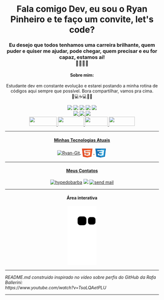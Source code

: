 <h1 align="center">Fala comigo Dev, eu sou o Ryan Pinheiro e te faço um convite, let's code?</h1>
<h3 align="center">Eu desejo que todos tenhamos uma carreira brilhante, quem puder e quiser me ajudar, pode chegar, quem precisar e eu for capaz, estamos aí!<br>🧔🏾‍💻🚀</h3>

  <div class="aboutMe" align="center">
    <h4><strong>Sobre mim:</strong></h3>
      <p>Estudante dev em constante evolução e estarei postando a minha rotina de códigos aqui sempre que possível. 
      Bora compartilhar, vamos pra cima.<br>
      🎯💻☕💻✅🔁
    </>
 </div>
 <div align="center">
  <img width="85" src="https://hits.seeyoufarm.com/api/count/incr/badge.svg?url=https%3A%2F%2Fgithub.com%2F{RyanPinheiroBarba}1212%2Fhit-counter">
  <img src="https://img.shields.io/github/stars/RyanPinheiroBarba?color=brighteen%20green&label=trybe%20stars&logo=github&style=plastic">
  <img src="https://img.shields.io/github/followers/RyanPinheiroBarba?label=seguidores&logo=GitHub&style=plastic">
  <img src="https://img.shields.io/github/downloads/RyanPinheiroBarba/RyanPinheiroBarba/total?logo=GitHub&style=plastic">
  <img src="https://img.shields.io/discord/1026989543884328970?logo=discord&style=plastic"><br>
  <!-- 
      Guardar badges que eu vou estudar
  <img src="https://img.shields.io/badge/adonis%20js-220052?style=for-the-badge&logo=adonisjs&logoColor=white">
  https://img.shields.io/badge/Tailwind_CSS-38B2AC?style=for-the-badge&logo=tailwind-css&logoColor=white
  https://img.shields.io/badge/Vue.js-35495E?style=for-the-badge&logo=vuedotjs&logoColor=4FC08D
  https://img.shields.io/badge/React-20232A?style=for-the-badge&logo=react&logoColor=61DAFB
  https://img.shields.io/badge/.NET-512BD4?style=for-the-badge&logo=dotnet&logoColor=white
  https://img.shields.io/badge/Angular-DD0031?style=for-the-badge&logo=angular&logoColor=white
  https://img.shields.io/badge/Angular-DD0031?style=for-the-badge&logo=angular&logoColor=white
  https://img.shields.io/badge/Express.js-000000?style=for-the-badge&logo=express&logoColor=white
  https://img.shields.io/badge/firebase-ffca28?style=for-the-badge&logo=firebase&logoColor=black
  https://img.shields.io/badge/Jest-C21325?style=for-the-badge&logo=jest&logoColor=white
  https://img.shields.io/badge/jQuery-0769AD?style=for-the-badge&logo=jquery&logoColor=white
  https://img.shields.io/badge/Laravel-FF2D20?style=for-the-badge&logo=laravel&logoColor=white
  https://img.shields.io/badge/nestjs-E0234E?style=for-the-badge&logo=nestjs&logoColor=white
  https://img.shields.io/badge/next.js-000000?style=for-the-badge&logo=nextdotjs&logoColor=white
  https://img.shields.io/badge/Node.js-339933?style=for-the-badge&logo=nodedotjs&logoColor=white
  -->
 </div>
 
<div align="center">
  <a href="https://github.com/RyanPinheiroBarba">
  <img height="120em" src="https://github-readme-stats.vercel.app/api?username=RyanPinheiroBarba&show_icons=true&theme=flag-india&include_all_commits=true&count_private=true">
  <img height="120em" src="https://github-readme-stats.vercel.app/api/top-langs/?username=RyanPinheiroBarba&layout=compact">
  <img height="158em" src="https://starchart.cc/RyanPinheiroBarba/trybe.svg">
  <!-- <img height="100em" src="https://github-readme-streak-stats.herokuapp.com/?user={RyanPinheiroBarba}"> --> 
</div>
  <div align="center">
    <img height="30" width="90" src="https://img.shields.io/badge/Pop!_OS-48B9C7?style=for-the-badge&logo=Pop!_OS&logoColor=white">
    <img height="30" width="85" src="https://img.shields.io/badge/VSCode-0078D4?style=for-the-badge&logo=visual%20studio%20code&logoColor=white">
    <img height="30" width="75"src="https://img.shields.io/badge/Slack-4A154B?style=for-the-badge&logo=slack&logoColor=white">
    <img height="30" width="85" src="https://img.shields.io/badge/Discord-5865F2?style=for-the-badge&logo=discord&logoColor=white"> 
  </div>
<hr size="1" width="100%" align="center">
<div align="center" border="1" bordercolor="orange">
<h4 align="center">Minhas Tecnologias Atuais</h4>
</div>
<div align="center">
  <img align="center"alt="Ryan-Git" height="30" width="70" src="https://git-scm.com/images/logos/downloads/Git-Logo-1788C.png" title="Git">
  <img align="center" alt="Ryan-HTML" height="30" width="40" src="https://raw.githubusercontent.com/devicons/devicon/master/icons/html5/html5-original.svg" title="HTML5">
  <img align="center" alt="Ryan-CSS" height="30" width="40" src="https://raw.githubusercontent.com/devicons/devicon/master/icons/css3/css3-original.svg" title="CSS3">
      <!--
        <img align="center" alt="Ryan-Js" height="30" width="40" src="https://raw.githubusercontent.com/devicons/devicon/master/icons/javascript/javascript-plain.svg" title="Javascript">
      -->
</div>
<hr size="1" width="100%" align="center">
<div>  
<h4 align="center">Meus Contatos</h4>
</div>
<div align="center"> 
  <a href="https://www.instagram.com/hypedobarba/" target="_blank"><img src="https://img.shields.io/badge/-Instagram-%23E4405F?style=for-the-badge&logo=instagram&logoColor=white" target="_blank" title="hypedobarba"></a>
  <a href="https://www.linkedin.com/in/ryan-pinheiro-2a8436223/" target="_blank" title="my linked in"><img src="https://img.shields.io/badge/-LinkedIn-%230077B5?style=for-the-badge&logo=linkedin&logoColor=white" target="_blank"></a> 
  <a href = "mailto:ryanpinheiro1991@gmail.com"><img src="https://img.shields.io/badge/-Gmail-%23333?style=for-the-badge&logo=gmail&logoColor=white" target="_blank" title="send mail"></a>
  <!-- <img max-width="20%" src="https://picrew.me/image_maker/1374338/complete?cd=OFMTqIVpIK" alt="picme"> -->
</div>
<div>
 <!-- <img src="https://assets10.lottiefiles.com/packages/lf20_13mYuqdmso.json"  background="transparent"  speed="0.3"  style="width: 30px; height: 30px;"  loop controls autoplay title="RocketMan"> -->
</div>
<div align="center">
<hr size="1" width="100%" align="center">
<h4 align="center">Área interativa</h4>
<img max-width="100%" src="https://github.com/RyanPinheiroBarba/RyanPinheiroBarba/raw/output/github-contribution-grid-snake.svg" alt="cobrinhaSVG">
</div>
  <hr size="1" width="100%" align="center">
  <cite align="center"> README.md construido inspirado no vídeo sobre perfis do GitHub da Rafa Ballerini: <br>  https://www.youtube.com/watch?v=TsaLQAetPLU</cite>
  <hr size="1" width="100%" align="center">
